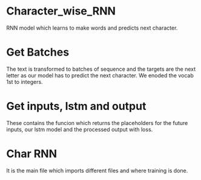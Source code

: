 # Character_wise_RNN
RNN model which learns to make words and predicts next character.

# Get Batches
The text is transformed to batches of sequence and the targets are the next letter as our model has to predict the next character.
We enoded the vocab 1st to integers.

# Get inputs, lstm and output
These contains the funcion which returns the placeholders for the future inputs, our lstm model and the processed output with loss.

# Char RNN
It is the main file which imports different files and where training is done.
